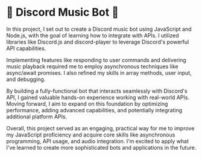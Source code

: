 # :musical_note: Discord Music Bot :musical_note:
In this project, I set out to create a Discord music bot using JavaScript and Node.js, with the goal of learning how to integrate with APIs. I utilized libraries like Discord.js and discord-player to leverage Discord's powerful API capabilities.

Implementing features like responding to user commands and delivering music playback required me to employ asynchronous techniques like async/await promises. I also refined my skills in array methods, user input, and debugging.

By building a fully-functional bot that interacts seamlessly with Discord's API, I gained valuable hands-on experience working with real-world APIs. Moving forward, I aim to expand on this foundation by optimizing performance, adding advanced capabilities, and potentially integrating additional platform APIs.

Overall, this project served as an engaging, practical way for me to improve my JavaScript proficiency and acquire core skills like asynchronous programming, API usage, and audio integration. I'm excited to apply what I've learned to create more sophisticated bots and applications in the future.
